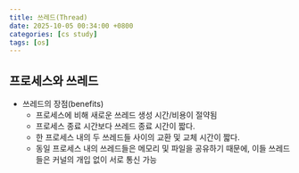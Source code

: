 ```yaml
---
title: 쓰레드(Thread)
date: 2025-10-05 00:34:00 +0800
categories: [cs study]
tags: [os]
---
```


## 프로세스와 쓰레드
- 쓰레드의 장점(benefits)
    - 프로세스에 비해 새로운 쓰레드 생성 시간/비용이 절약됨
    - 프로세스 종료 시간보다 쓰레드 종료 시간이 짧다.
    - 한 프로세스 내의 두 쓰레드들 사이의 교환 및 교체 시간이 짧다.
    - 동일 프로세스 내의 쓰레드들은 메모리 및 파일을 공유하기 때문에, 이들 쓰레드들은 커널의 개입 없이 서로 통신 가능